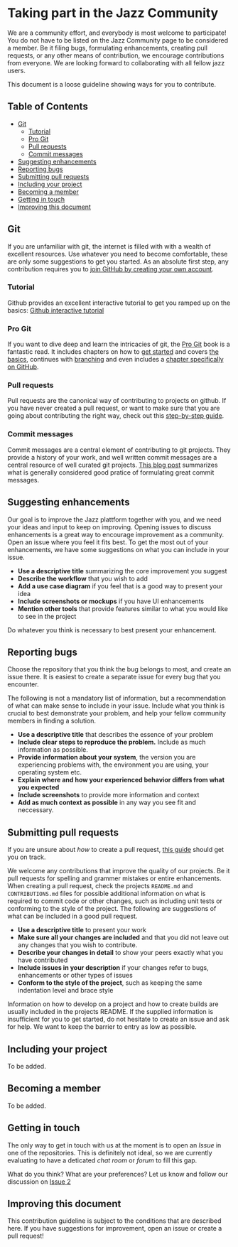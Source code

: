 # Taking part in the Jazz Community

We are a community effort, and everybody is most welcome to participate! You do not have to be listed on the Jazz Community page to be considered a member. Be it filing bugs, formulating enhancements, creating pull requests, or any other means of contribution, we encourage contributions from everyone. We are looking forward to collaborating with all fellow jazz users.

This document is a loose guideline showing ways for you to contribute.

## Table of Contents
-   [Git](#git)
    -   [Tutorial](#tutorial)
    -   [Pro Git](#pro-git)
    -   [Pull requests](#pull-requests)
    -   [Commit messages](#commit-messages)
-   [Suggesting enhancements](#suggesting-enhancements)
-   [Reporting bugs](#reporting-bugs)
-   [Submitting pull requests](#submitting-pull-requests)
-   [Including your project](#including-your-project)
-   [Becoming a member](#becoming-a-member)
-   [Getting in touch](#getting-in-touch)
-   [Improving this document](#improving-this-document)

## Git

If you are unfamiliar with git, the internet is filled with with a wealth of excellent resources. Use whatever you need to become comfortable, these are only some suggestions to get you started. As an absolute first step, any contribution requires you to [join GitHub by creating your own account](https://github.com/join).

### Tutorial
Github provides an excellent interactive tutorial to get you ramped up on the basics: [Github interactive tutorial](https://try.github.io/levels/1/challenges/1)

### Pro Git
If you want to dive deep and learn the intricacies of git, the [Pro Git](https://git-scm.com/book/en/v2) book is a fantastic read. It includes chapters on how to [get started](https://git-scm.com/book/en/v2/Getting-Started-About-Version-Control) and covers [the basics](https://git-scm.com/book/en/v2/Git-Basics-Getting-a-Git-Repository), continues with [branching](https://git-scm.com/book/en/v2/Git-Branching-Branches-in-a-Nutshell) and even includes a [chapter specifically on GitHub](https://git-scm.com/book/en/v2/GitHub-Account-Setup-and-Configuration).

### Pull requests
Pull requests are the canonical way of contributing to projects on github. If you have never created a pull request, or want to make sure that you are going about contributing the right way, check out this [step-by-step guide](https://codeburst.io/a-step-by-step-guide-to-making-your-first-github-contribution-5302260a2940).

### Commit messages
Commit messages are a central element of contributing to git projects. They provide a history of your work, and well written commit messages are a central resource of well curated git projects. [This blog post](https://chris.beams.io/posts/git-commit/) summarizes what is generally considered good pratice of formulating great commit messages.

## Suggesting enhancements
Our goal is to improve the Jazz plattform together with you, and we need your ideas and input to keep on improving. Opening issues to discuss enhancements is a great way to encourage improvement as a community. Open an issue where you feel it fits best. To get the most out of your enhancements, we have some suggestions on what you can include in your issue.

- **Use a descriptive title** summarizing the core improvement you suggest
- **Describe the workflow** that you wish to add
- **Add a use case diagram** if you feel that is a good way to present your idea
- **Include screenshots or mockups** if you have UI enhancements
- **Mention other tools** that provide features similar to what you would like to see in the project

Do whatever you think is necessary to best present your enhancement.

## Reporting bugs
Choose the repository that you think the bug belongs to most, and create an issue there. It is easiest to create a separate issue for every bug that you encounter.

The following is not a mandatory list of information, but a recommendation of what can make sense to include in your issue. Include what you think is crucial to best demonstrate your problem, and help your fellow community members in finding a solution.

- **Use a descriptive title** that describes the essence of your problem
- **Include clear steps to reproduce the problem.** Include as much information as possible.
- **Provide information about your system**, the version you are experiencing problems with, the environment you are using, your operating system etc.
- **Explain where and how your experienced behavior differs from what you expected**
- **Include screenshots** to provide more information and context
- **Add as much context as possible** in any way you see fit and neccessary.

## Submitting pull requests
If you are unsure about *how* to create a pull request, [this guide](https://codeburst.io/a-step-by-step-guide-to-making-your-first-github-contribution-5302260a2940) should get you on track.

We welcome any contributions that improve the quality of our projects. Be it pull requests for spelling and grammer mistakes or entire enhancements. When creating a pull request, check the projects `README.md` and `CONTRIBUTIONS.md` files for possible additional information on what is required to commit code or other changes, such as including unit tests or conforming to the style of the project. The following are suggestions of what can be included in a good pull request.

- **Use a descriptive title** to present your work
- **Make sure all your changes are included** and that you did not leave out any changes that you wish to contribute.
- **Describe your changes in detail** to show your peers exactly what you have contributed
- **Include issues in your description** if your changes refer to bugs, enhancements or other types of issues
- **Conform to the style of the project**, such as keeping the same indentation level and brace style

Information on how to develop on a project and how to create builds are usually included in the projects README. If the supplied information is insufficient for you to get started, do not hesitate to create an issue and ask for help. We want to keep the barrier to entry as low as possible. 

## Including your project
To be added.

## Becoming a member
To be added.

## Getting in touch
The only way to get in touch with us at the moment is to open an _Issue_ in one of the repositories. This is definitely not ideal, so we are currently evaluating to have a deticated _chat room_ or _forum_ to fill this gap. 

What do you think? What are your preferences? Let us know and follow our discussion on [Issue 2](https://github.com/jazz-community/welcome/issues/2)

## Improving this document
This contribution guideline is subject to the conditions that are described here. If you have suggestions for improvement, open an issue or create a pull request!
